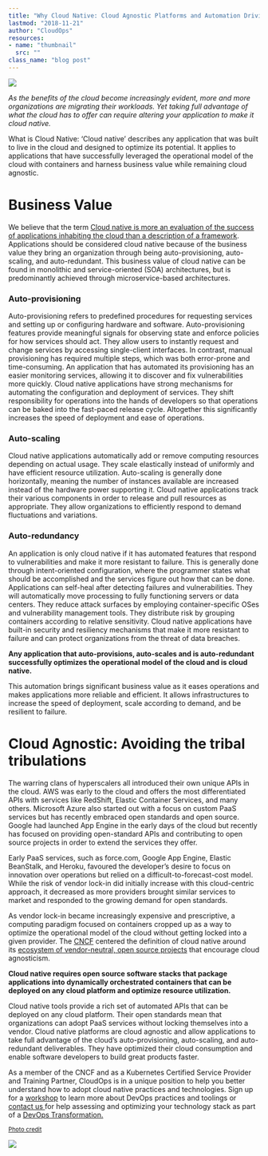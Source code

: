 ```yaml
---
title: "Why Cloud Native: Cloud Agnostic Platforms and Automation Driving Business Value"
lastmod: "2018-11-21"
author: "CloudOps"
resources:
- name: "thumbnail"
  src: ""
class_name: "blog post"
---
```


<img src="/images/blog/post/CloudNative-2.png" class="main-blog-image">

<p><i>As the benefits of the cloud become increasingly evident, more and more organizations are migrating their workloads. Yet taking full advantage of what the cloud has to offer can require altering your application to make it cloud native.</i></p>

<p>What is Cloud Native: ‘Cloud native’ describes any application that was built to live in the cloud and designed to optimize its potential. It applies to applications that have successfully leveraged the operational model of the cloud with containers and harness business value while remaining cloud agnostic.</p>

<h1>Business Value</h1>

<p>We believe that the term <a href="https://thenewstack.io/redefining-cloud-native-to-focus-on-business-value/" target="_blank" rel="noopener noreferrer">Cloud native is more&nbsp;an evaluation of the success of applications inhabiting the cloud than&nbsp;a description of a framework</a>. Applications should be considered cloud native because of the business value they bring an organization through being auto-provisioning, auto-scaling, and auto-redundant. <span style="font-weight: 400;"> This business value of cloud native can be found in monolithic and service-oriented (SOA) architectures, but is predominantly achieved through microservice-based architectures.</span></p>

<h3>Auto-provisioning</h3>

<p>Auto-provisioning refers to predefined procedures for requesting services and setting up or configuring hardware and software. Auto-provisioning features provide meaningful signals for observing state and enforce policies for how services should act. They allow users to instantly request and change services by accessing single-client interfaces. In contrast, manual provisioning has required multiple steps, which was both error-prone and time-consuming. An application that has automated its provisioning has an easier monitoring services, allowing it to discover and fix vulnerabilities more quickly. Cloud native applications have strong mechanisms for automating the configuration and deployment of services. They shift responsibility for operations into the hands of developers so that operations can be baked into the fast-paced release cycle. Altogether this significantly increases the speed of deployment and ease of operations.</p>

<h3>Auto-scaling</h3>

<p>Cloud native applications automatically add or remove computing resources depending on actual usage. They scale elastically instead of uniformly and have efficient resource utilization. Auto-scaling is generally done horizontally, meaning the number of instances available are increased instead of the hardware power supporting it. Cloud native applications track their various components in order to release and pull resources as appropriate. They allow organizations to efficiently respond to demand fluctuations and variations.</p>

<h3>Auto-redundancy</h3>

<p>An application is only cloud native if it has automated features that respond to vulnerabilities and make it more resistant to failure. This is generally done through intent-oriented configuration, where the programmer states what should be accomplished and the services figure out how that can be done. Applications can self-heal after detecting failures and vulnerabilities. They will automatically move processing to fully functioning servers or data centers. They reduce attack surfaces by employing container-specific OSes and vulnerability management tools. They distribute risk by grouping containers according to relative sensitivity. Cloud native applications have built-in security and resiliency mechanisms that make it more resistant to failure and can protect organizations from the threat of data breaches.</p>

<p><strong>Any application that auto-provisions, auto-scales and is auto-redundant successfully optimizes the operational model of the cloud and is cloud native.</strong></p>

<p>This automation brings significant business value as it eases operations and makes applications more reliable and efficient. It allows infrastructures to increase the speed of deployment, scale according to demand, and be resilient to failure.</p>

<h1>Cloud Agnostic: Avoiding the tribal tribulations</h1>

<p><span style="font-weight: 400;">The warring clans of hyperscalers all introduced their own unique APIs in the cloud. AWS was early to the cloud and offers the most differentiated APIs with services like RedShift, Elastic Container Services, and many others. Microsoft Azure also started out with a focus on custom PaaS services but has recently embraced open standards and open source. Google had launched App Engine in the early days of the cloud but recently has focused on providing open-standard APIs and contributing to open source projects in order to extend the services they offer.</span></p>

<p>Early PaaS services, such as force.com, Google App Engine, Elastic BeanStalk, and Heroku, favoured the developer’s desire to focus on innovation over operations but relied on a difficult-to-forecast-cost model. While the risk of vendor lock-in did initially increase with this cloud-centric approach, it decreased as more providers brought similar services to market and responded to the growing demand for open standards.</p>

<p>As vendor lock-in became increasingly expensive and prescriptive, a computing paradigm focused on containers cropped up as a way to optimize the operational model of the cloud without getting locked into a given provider. The&nbsp;<a href="https://www.cncf.io/" target="_blank" rel="noopener noreferrer">CNCF</a>&nbsp;centered the definition of cloud native around its&nbsp;<a href="https://www.cloudops.com/2018/10/the-beginners-guide-to-the-cncf-landscape/" target="_blank" rel="noopener noreferrer">ecosystem of vendor-neutral, open source projects</a>&nbsp;that encourage cloud agnosticism.</p>

<p><b>Cloud native requires open source software stacks that package applications into dynamically orchestrated containers that can be deployed on any cloud platform and optimize resource utilization. </b></p>

<p>Cloud native tools provide a rich set of automated APIs that can be deployed on any cloud platform. Their open standards mean that organizations can adopt PaaS services without locking themselves into a vendor. Cloud native platforms are cloud agnostic and allow applications to take full advantage of the cloud’s auto-provisioning, auto-scaling, and auto-redundant deliverables. They have optimized their cloud consumption and enable software developers to build great products faster.</p>

<p>As a member of the CNCF and as a Kubernetes Certified Service Provider and Training Partner, CloudOps is in a unique position to help you better understand how to adopt cloud native practices and technologies. Sign up for a <a href="https://www.cloudops.com/workshop-calendar/" target="_blank" rel="noopener noreferrer">workshop</a> to learn more about DevOps practices and toolings or <a href="mailto:info@cloudops.com" target="_blank" rel="noopener noreferrer">contact us </a>for help assessing and optimizing your technology stack as part of a&nbsp;<a href="https://info.cloudops.com/devops-transformation" target="_blank" rel="noopener noreferrer">DevOps Transformation.</a><!-- end HubSpot Call-to-Action Code --></p>

<p><small><a href="https://www.aryaka.com/blog/cloud-evolution-drives-wan-evolution/" target="_blank" rel="noopener noreferrer">Photo credit</a></small></p>

<div class="row">
    <div class="col-xl-8 offset-xl-2 col-lg-10 offset-lg-1 col-md-10 offset-md-1 col-sm-12 col-xs-12 cta-image">
      <img src="/images/blog/cta/white-paper.jpeg">
    </div>
</div>